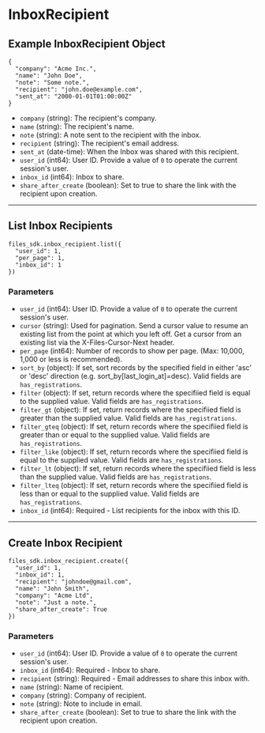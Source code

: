 # InboxRecipient

## Example InboxRecipient Object

```
{
  "company": "Acme Inc.",
  "name": "John Doe",
  "note": "Some note.",
  "recipient": "john.doe@example.com",
  "sent_at": "2000-01-01T01:00:00Z"
}
```

* `company` (string): The recipient's company.
* `name` (string): The recipient's name.
* `note` (string): A note sent to the recipient with the inbox.
* `recipient` (string): The recipient's email address.
* `sent_at` (date-time): When the Inbox was shared with this recipient.
* `user_id` (int64): User ID.  Provide a value of `0` to operate the current session's user.
* `inbox_id` (int64): Inbox to share.
* `share_after_create` (boolean): Set to true to share the link with the recipient upon creation.


---

## List Inbox Recipients

```
files_sdk.inbox_recipient.list({
  "user_id": 1,
  "per_page": 1,
  "inbox_id": 1
})
```

### Parameters

* `user_id` (int64): User ID.  Provide a value of `0` to operate the current session's user.
* `cursor` (string): Used for pagination.  Send a cursor value to resume an existing list from the point at which you left off.  Get a cursor from an existing list via the X-Files-Cursor-Next header.
* `per_page` (int64): Number of records to show per page.  (Max: 10,000, 1,000 or less is recommended).
* `sort_by` (object): If set, sort records by the specified field in either 'asc' or 'desc' direction (e.g. sort_by[last_login_at]=desc). Valid fields are `has_registrations`.
* `filter` (object): If set, return records where the specifiied field is equal to the supplied value. Valid fields are `has_registrations`.
* `filter_gt` (object): If set, return records where the specifiied field is greater than the supplied value. Valid fields are `has_registrations`.
* `filter_gteq` (object): If set, return records where the specifiied field is greater than or equal to the supplied value. Valid fields are `has_registrations`.
* `filter_like` (object): If set, return records where the specifiied field is equal to the supplied value. Valid fields are `has_registrations`.
* `filter_lt` (object): If set, return records where the specifiied field is less than the supplied value. Valid fields are `has_registrations`.
* `filter_lteq` (object): If set, return records where the specifiied field is less than or equal to the supplied value. Valid fields are `has_registrations`.
* `inbox_id` (int64): Required - List recipients for the inbox with this ID.


---

## Create Inbox Recipient

```
files_sdk.inbox_recipient.create({
  "user_id": 1,
  "inbox_id": 1,
  "recipient": "johndoe@gmail.com",
  "name": "John Smith",
  "company": "Acme Ltd",
  "note": "Just a note.",
  "share_after_create": True
})
```

### Parameters

* `user_id` (int64): User ID.  Provide a value of `0` to operate the current session's user.
* `inbox_id` (int64): Required - Inbox to share.
* `recipient` (string): Required - Email addresses to share this inbox with.
* `name` (string): Name of recipient.
* `company` (string): Company of recipient.
* `note` (string): Note to include in email.
* `share_after_create` (boolean): Set to true to share the link with the recipient upon creation.
